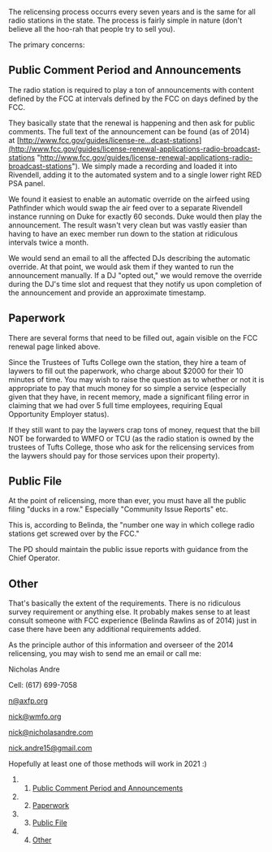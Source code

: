 The relicensing process occurrs every seven years and is the same for
all radio stations in the state. The process is fairly simple in nature
(don't believe all the hoo-rah that people try to sell you).

The primary concerns:

Public Comment Period and Announcements 
---------------------------------------

The radio station is required to play a ton of announcements with
content defined by the FCC at intervals defined by the FCC on days
defined by the FCC.

They basically state that the renewal is happening and then ask for
public comments. The full text of the announcement can be found (as of
2014)
at [http://www.fcc.gov/guides/license-re...dcast-stations](http://www.fcc.gov/guides/license-renewal-applications-radio-broadcast-stations "http://www.fcc.gov/guides/license-renewal-applications-radio-broadcast-stations").
We simply made a recording and loaded it into Rivendell, adding it to
the automated system and to a single lower right RED PSA panel.

We found it easiest to enable an automatic override on the airfeed using
Pathfinder which would swap the air feed over to a separate Rivendell
instance running on Duke for exactly 60 seconds. Duke would then play
the announcement. The result wasn't very clean but was vastly easier
than having to have an exec member run down to the station at ridiculous
intervals twice a month.

We would send an email to all the affected DJs describing the automatic
override. At that point, we would ask them if they wanted to run the
announcement manually. If a DJ "opted out," we would remove the override
during the DJ's time slot and request that they notify us upon
completion of the announcement and provide an approximate timestamp.

Paperwork 
---------

There are several forms that need to be filled out, again visible on the
FCC renewal page linked above.

Since the Trustees of Tufts College own the station, they hire a team of
laywers to fill out the paperwork, who charge about \$2000 for their 10
minutes of time. You may wish to raise the question as to whether or not
it is appropriate to pay that much money for so simple a service
(especially given that they have, in recent memory, made a significant
filing error in claiming that we had over 5 full time employees,
requiring Equal Opportunity Employer status).

If they still want to pay the laywers crap tons of money, request that
the bill NOT be forwarded to WMFO or TCU (as the radio station is owned
by the trustees of Tufts College, those who ask for the relicensing
services from the laywers should pay for those services upon their
property).

Public File 
-----------

At the point of relicensing, more than ever, you must have all the
public filing "ducks in a row." Especially "Community Issue Reports"
etc.

This is, according to Belinda, the "number one way in which college
radio stations get screwed over by the FCC."

The PD should maintain the public issue reports with guidance from the
Chief Operator.

Other 
-----

That's basically the extent of the requirements. There is no ridiculous
survey requirement or anything else. It probably makes sense to at least
consult someone with FCC experience (Belinda Rawlins as of 2014) just in
case there have been any additional requirements added.

As the principle author of this information and overseer of the 2014
relicensing, you may wish to send me an email or call me:

Nicholas Andre

Cell: (617) 699-7058

[n@axfp.org](mailto:n@axfp.org "mailto:n@axfp.org")

[nick@wmfo.org](mailto:nick@wmfo.org "mailto:nick@wmfo.org")

[nick@nicholasandre.com](mailto:nick@nicholasandre.com "mailto:nick@nicholasandre.com")

[nick.andre15@gmail.com](mailto:nick.andre15@gmail.com "mailto:nick.andre15@gmail.com")

Hopefully at least one of those methods will work in 2021 :)

1.  1. [Public Comment Period and
    Announcements](#Public_Comment_Period_and_Announcements)
2.  2. [Paperwork](#Paperwork)
3.  3. [Public File](#Public_File)
4.  4. [Other](#Other)

